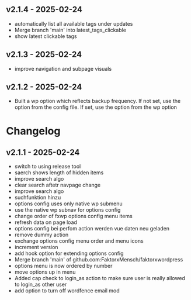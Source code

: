 ## v2.1.4 - 2025-02-24

- automatically list all available tags under updates
- Merge branch 'main' into latest_tags_clickable
- show latest clickable tags

## v2.1.3 - 2025-02-24

- improve navigation and subpage visuals

## v2.1.2 - 2025-02-24

- Built a wp option which reflects backup frequency. If not set, use the option from the config file. If set, use the option from the wp option

# Changelog

## v2.1.1 - 2025-02-24

- switch to using release tool
- saerch shows length of hidden items
- improve search algo
- clear search aftetr navpage change
- improve search algo
- suchfunktion hinzu
- options config uses only native wp submenu
- use the native wp subnav for options config
- change order of fxwp options config menu items
- refresh data on page load
- options config bei perfom action werden vue daten neu geladen
- remove dummy action
- exchange options config menu order and menu icons
- increment version
- add hook option for extending options config
- Merge branch 'main' of github.com:FaktorxMensch/faktorxwordpress
- options menu is now ordered by number
- move options up in menu
- Added cap check to login_as action to make sure user is really allowed to login_as other user
- add option to turn off wordfence email mod

